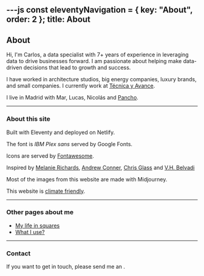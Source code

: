---js
const eleventyNavigation = {
	key: "About",
	order: 2
};
title: About
---

## About

Hi, I'm Carlos, a data specialist with 7+ years of experience in leveraging data to drive businesses forward. I am passionate about helping make data-driven decisions that lead to growth and success. 

I have worked in architecture studios, big energy companies, luxury brands, and small companies. I currently work at <a href="http://tecnicayavance.com">Técnica y Avance</a>.

I live in Madrid with Mar, Lucas, Nicolás and <a href="/blog/pancho.md">Pancho</a>.


---
### About this site

Built with Eleventy and deployed on Netlify.

The font is *IBM Plex sans* served by Google Fonts. 

Icons are served by <a href="https://fontawesome.com/v6/search?o=r&m=free">Fontawesome</a>.

Inspired by [Melanie Richards](https://melanie-richards.com/), [Andrew Conner](https://andrewconner.com/), [Chris Glass](https://chrisglass.com/) and [V.H. Belvadi](https://vhbelvadi.com/) 

Most of the images from this website are made with Midjourney.

This website is <a href="https://www.websitecarbon.com/website/carlosrodrigo-com/">climate friendly</a>.

---
### Other pages about me

- <a href="/blog/2024-01-01-life-in-squares.md">My life in squares</a>
- [What I use?](/blog/2024-12-05-uses.md)

---
### Contact

If you want to get in touch, please send me an <script>document.write('<a href="mailto:'+'e'+'m'+'a'+'i'+'l'+'@'+'c'+'a'+'r'+'l'+'o'+'s'+'r'+'o'+'d'+'r'+'i'+'g'+'o'+'.'+'c'+'o'+'m'+'">email</a>');</script>.
